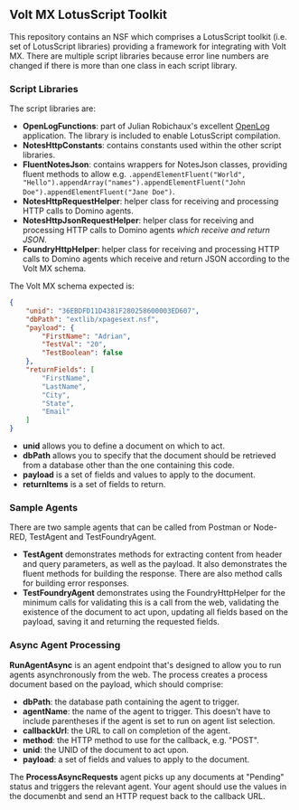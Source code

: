 ## Volt MX LotusScript Toolkit

This repository contains an NSF which comprises a LotusScript toolkit (i.e. set of LotusScript libraries) providing a framework for integrating with Volt MX. There are multiple script libraries because error line numbers are changed if there is more than one class in each script library. 

### Script Libraries
The script libraries are:

- **OpenLogFunctions**: part of Julian Robichaux's excellent [OpenLog](https://openntf.org/main.nsf/project.xsp?r=project/OpenLog) application. The library is included to enable LotusScript compilation.
- **NotesHttpConstants**: contains constants used within the other script libraries.
- **FluentNotesJson**: contains wrappers for NotesJson classes, providing fluent methods to allow e.g. `.appendElementFluent("World", "Hello").appendArray("names").appendElementFluent("John Doe").appendElementFluent("Jane Doe")`.
- **NotesHttpRequestHelper**: helper class for receiving and processing HTTP calls to Domino agents.
- **NotesHttpJsonRequestHelper**: helper class for receiving and processing HTTP calls to Domino agents *which receive and return JSON*.
- **FoundryHttpHelper**: helper class for receiving and processing HTTP calls to Domino agents which receive and return JSON according to the Volt MX schema.

The Volt MX schema expected is:
```json
{
    "unid": "36EBDFD11D4381F280258600003ED607",
    "dbPath": "extlib/xpagesext.nsf",
    "payload": {
        "FirstName": "Adrian",
        "TestVal": "20",
        "TestBoolean": false
    },
    "returnFields": [
        "FirstName",
        "LastName",
        "City",
        "State",
        "Email"
    ]
}
```

- **unid** allows you to define a document on which to act.
- **dbPath** allows you to specify that the document should be retrieved from a database other than the one containing this code.
- **payload** is a set of fields and values to apply to the document.
- **returnItems** is a set of fields to return.

### Sample Agents
There are two sample agents that can be called from Postman or Node-RED, TestAgent and TestFoundryAgent.

- **TestAgent** demonstrates methods for extracting content from header and query parameters, as well as the payload. It also demonstrates the fluent methods for building the response. There are also method calls for building error responses.
- **TestFoundryAgent** demonstrates using the FoundryHttpHelper for the minimum calls for validating this is a call from the web, validating the existence of the document to act upon, updating all fields based on the payload, saving it and returning the requested fields.

### Async Agent Processing

**RunAgentAsync** is an agent endpoint that's designed to allow you to run agents asynchronously from the web. The process creates a process document based on the payload, which should comprise:

- **dbPath**: the database path containing the agent to trigger.
- **agentName**: the name of the agent to trigger. This doesn't have to include parentheses if the agent is set to run on agent list selection.
- **callbackUrl**: the URL to call on completion of the agent.
- **method**: the HTTP method to use for the callback, e.g. "POST".
- **unid**: the UNID of the document to act upon.
- **payload**: a set of fields and values to apply to the document.

The **ProcessAsyncRequests** agent picks up any documents at "Pending" status and triggers the relevant agent. Your agent should use the values in the documenbt and send an HTTP request back to the callback URL.